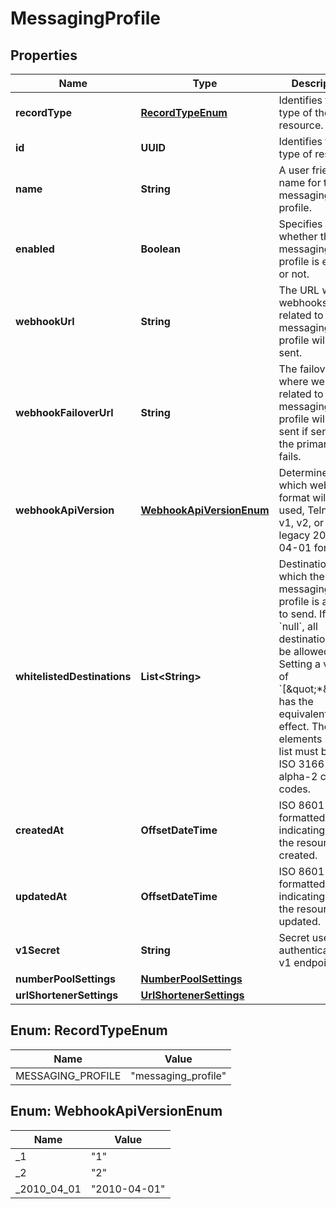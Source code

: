 

# MessagingProfile


## Properties

| Name | Type | Description | Notes |
|------------ | ------------- | ------------- | -------------|
|**recordType** | [**RecordTypeEnum**](#RecordTypeEnum) | Identifies the type of the resource. |  [optional] [readonly] |
|**id** | **UUID** | Identifies the type of resource. |  [optional] [readonly] |
|**name** | **String** | A user friendly name for the messaging profile. |  [optional] |
|**enabled** | **Boolean** | Specifies whether the messaging profile is enabled or not. |  [optional] |
|**webhookUrl** | **String** | The URL where webhooks related to this messaging profile will be sent. |  [optional] |
|**webhookFailoverUrl** | **String** | The failover URL where webhooks related to this messaging profile will be sent if sending to the primary URL fails. |  [optional] |
|**webhookApiVersion** | [**WebhookApiVersionEnum**](#WebhookApiVersionEnum) | Determines which webhook format will be used, Telnyx API v1, v2, or a legacy 2010-04-01 format. |  [optional] |
|**whitelistedDestinations** | **List&lt;String&gt;** | Destinations to which the messaging profile is allowed to send. If set to &#x60;null&#x60;, all destinations will be allowed. Setting a value of &#x60;[\&quot;*\&quot;]&#x60; has the equivalent effect. The elements in the list must be valid ISO 3166-1 alpha-2 country codes. |  [optional] |
|**createdAt** | **OffsetDateTime** | ISO 8601 formatted date indicating when the resource was created. |  [optional] [readonly] |
|**updatedAt** | **OffsetDateTime** | ISO 8601 formatted date indicating when the resource was updated. |  [optional] [readonly] |
|**v1Secret** | **String** | Secret used to authenticate with v1 endpoints. |  [optional] |
|**numberPoolSettings** | [**NumberPoolSettings**](NumberPoolSettings.md) |  |  [optional] |
|**urlShortenerSettings** | [**UrlShortenerSettings**](UrlShortenerSettings.md) |  |  [optional] |



## Enum: RecordTypeEnum

| Name | Value |
|---- | -----|
| MESSAGING_PROFILE | &quot;messaging_profile&quot; |



## Enum: WebhookApiVersionEnum

| Name | Value |
|---- | -----|
| _1 | &quot;1&quot; |
| _2 | &quot;2&quot; |
| _2010_04_01 | &quot;2010-04-01&quot; |



